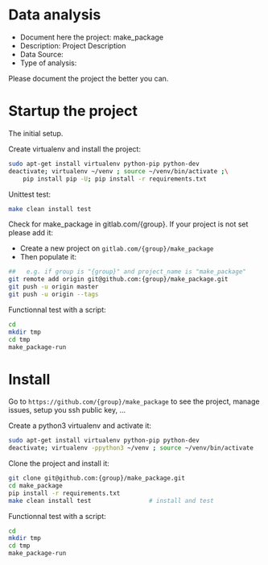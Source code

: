 # Data analysis
- Document here the project: make_package
- Description: Project Description
- Data Source:
- Type of analysis:

Please document the project the better you can.

# Startup the project

The initial setup.

Create virtualenv and install the project:
```bash
sudo apt-get install virtualenv python-pip python-dev
deactivate; virtualenv ~/venv ; source ~/venv/bin/activate ;\
    pip install pip -U; pip install -r requirements.txt
```

Unittest test:
```bash
make clean install test
```

Check for make_package in gitlab.com/{group}.
If your project is not set please add it:

- Create a new project on `gitlab.com/{group}/make_package`
- Then populate it:

```bash
##   e.g. if group is "{group}" and project_name is "make_package"
git remote add origin git@github.com:{group}/make_package.git
git push -u origin master
git push -u origin --tags
```

Functionnal test with a script:

```bash
cd
mkdir tmp
cd tmp
make_package-run
```

# Install

Go to `https://github.com/{group}/make_package` to see the project, manage issues,
setup you ssh public key, ...

Create a python3 virtualenv and activate it:

```bash
sudo apt-get install virtualenv python-pip python-dev
deactivate; virtualenv -ppython3 ~/venv ; source ~/venv/bin/activate
```

Clone the project and install it:

```bash
git clone git@github.com:{group}/make_package.git
cd make_package
pip install -r requirements.txt
make clean install test                # install and test
```
Functionnal test with a script:

```bash
cd
mkdir tmp
cd tmp
make_package-run
```
